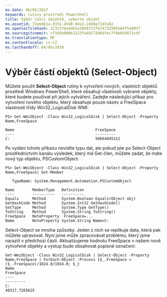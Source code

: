 ```yaml
---
ms.date: 06/05/2017
keywords: rutiny prostředí PowerShell
title: Výběr části objektů, vyberte objekt
ms.assetid: 72e64b1a-d351-4500-9da3-24d8a71d7a92
ms.openlocfilehash: 323c57ba4462e20d9713fb74732989584f5a993f
ms.sourcegitcommit: cf195b090b3223fa4917206dfec7f0b603873cdf
ms.translationtype: MT
ms.contentlocale: cs-CZ
ms.lasthandoff: 04/09/2018
---
```

# <a name="selecting-parts-of-objects-select-object"></a>Výběr částí objektů (Select-Object)

Můžete použít **Select-Object** rutiny k vytvoření nových, vlastních objektů prostředí Windows PowerShell, které obsahují vlastnosti vybrané objekty, které budete používat při jejich vytváření. Zadejte následující příkaz pro vytvoření nového objektu, který obsahuje pouze název a FreeSpace vlastnosti třídy Win32_LogicalDisk WMI:

```
PS> Get-WmiObject -Class Win32_LogicalDisk | Select-Object -Property Name,FreeSpace

Name                                    FreeSpace
----                                    ---------
C:                                      50664845312
```

Po vydání tohoto příkazu nevidíte typu dat, ale pokud jste po Select-Object prostřednictvím kanálu výsledek, který má Get-člen, můžete zadat, že máte nový typ objektu, PSCustomObject:

```
PS> Get-WmiObject -Class Win32_LogicalDisk | Select-Object -Property Name,FreeSpace| Get-Member

   TypeName: System.Management.Automation.PSCustomObject

Name        MemberType   Definition
----        ----------   ----------
Equals      Method       System.Boolean Equals(Object obj)
GetHashCode Method       System.Int32 GetHashCode()
GetType     Method       System.Type GetType()
ToString    Method       System.String ToString()
FreeSpace   NoteProperty  FreeSpace=...
Name        NoteProperty System.String Name=C:
```

Select-Object se mnoha způsoby. Jeden z nich se replikuje data, která pak můžete upravovat. Nyní jsme může zpracovávat problému, který jsme narazili v předchozí části. Aktualizujeme hodnotu FreeSpace v našem nově vytvořené objekty a výstup bude obsahovat popisné označení:

```
Get-WmiObject -Class Win32_LogicalDisk | Select-Object -Property Name,FreeSpace | ForEach-Object -Process {$_.FreeSpace = ($_.FreeSpace)/1024.0/1024.0; $_}
Name                                                                  FreeSpace
----                                                                  ---------
C:                                                                48317.7265625
```